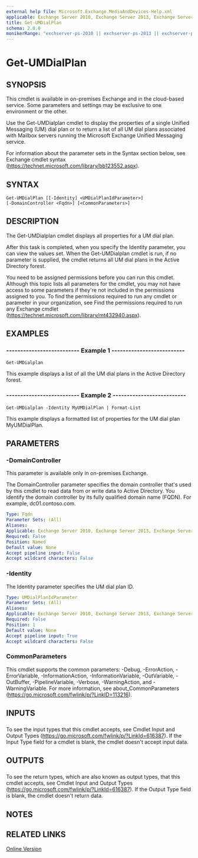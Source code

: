 ```yaml
---
external help file: Microsoft.Exchange.MediaAndDevices-Help.xml
applicable: Exchange Server 2010, Exchange Server 2013, Exchange Server 2016, Exchange Online
title: Get-UMDialPlan
schema: 2.0.0
monikerRange: "exchserver-ps-2010 || exchserver-ps-2013 || exchserver-ps-2016 || exchonline-ps"
---
```


# Get-UMDialPlan

## SYNOPSIS
This cmdlet is available in on-premises Exchange and in the cloud-based service. Some parameters and settings may be exclusive to one environment or the other.

Use the Get-UMDialplan cmdlet to display the properties of a single Unified Messaging (UM) dial plan or to return a list of all UM dial plans associated with Mailbox servers running the Microsoft Exchange Unified Messaging service.

For information about the parameter sets in the Syntax section below, see Exchange cmdlet syntax (https://technet.microsoft.com/library/bb123552.aspx).

## SYNTAX

```
Get-UMDialPlan [[-Identity] <UMDialPlanIdParameter>] 
[-DomainController <Fqdn>] [<CommonParameters>]
```

## DESCRIPTION
The Get-UMDialplan cmdlet displays all properties for a UM dial plan.

After this task is completed, when you specify the Identity parameter, you can view the values set. When the Get-UMDialplan cmdlet is run, if no parameter is supplied, the cmdlet returns all UM dial plans in the Active Directory forest.

You need to be assigned permissions before you can run this cmdlet. Although this topic lists all parameters for the cmdlet, you may not have access to some parameters if they're not included in the permissions assigned to you. To find the permissions required to run any cmdlet or parameter in your organization, see Find the permissions required to run any Exchange cmdlet (https://technet.microsoft.com/library/mt432940.aspx).

## EXAMPLES

### -------------------------- Example 1 --------------------------
```
Get-UMDialplan
```

This example displays a list of all the UM dial plans in the Active Directory forest.

### -------------------------- Example 2 --------------------------
```
Get-UMDialplan -Identity MyUMDialPlan | Format-List
```

This example displays a formatted list of properties for the UM dial plan MyUMDialPlan.

## PARAMETERS

### -DomainController
This parameter is available only in on-premises Exchange.

The DomainController parameter specifies the domain controller that's used by this cmdlet to read data from or write data to Active Directory. You identify the domain controller by its fully qualified domain name (FQDN). For example, dc01.contoso.com.

```yaml
Type: Fqdn
Parameter Sets: (All)
Aliases:
Applicable: Exchange Server 2010, Exchange Server 2013, Exchange Server 2016
Required: False
Position: Named
Default value: None
Accept pipeline input: False
Accept wildcard characters: False
```

### -Identity
The Identity parameter specifies the UM dial plan ID.

```yaml
Type: UMDialPlanIdParameter
Parameter Sets: (All)
Aliases:
Applicable: Exchange Server 2010, Exchange Server 2013, Exchange Server 2016, Exchange Online
Required: False
Position: 1
Default value: None
Accept pipeline input: True
Accept wildcard characters: False
```

### CommonParameters
This cmdlet supports the common parameters: -Debug, -ErrorAction, -ErrorVariable, -InformationAction, -InformationVariable, -OutVariable, -OutBuffer, -PipelineVariable, -Verbose, -WarningAction, and -WarningVariable. For more information, see about_CommonParameters (https://go.microsoft.com/fwlink/p/?LinkID=113216).

## INPUTS

###  
To see the input types that this cmdlet accepts, see Cmdlet Input and Output Types (https://go.microsoft.com/fwlink/p/?LinkId=616387). If the Input Type field for a cmdlet is blank, the cmdlet doesn't accept input data.

## OUTPUTS

###  
To see the return types, which are also known as output types, that this cmdlet accepts, see Cmdlet Input and Output Types (https://go.microsoft.com/fwlink/p/?LinkId=616387). If the Output Type field is blank, the cmdlet doesn't return data.

## NOTES

## RELATED LINKS

[Online Version](https://technet.microsoft.com/library/23a33037-1572-424e-adc8-3edc26e1a895.aspx)

